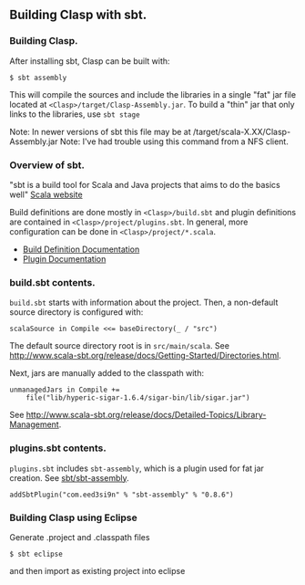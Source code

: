 ## Building Clasp with sbt.

### Building Clasp.
After installing sbt, Clasp can be built with:

    $ sbt assembly

This will compile the sources and include the libraries in a single "fat" jar file
located at `<Clasp>/target/Clasp-Assembly.jar`. To build a "thin" jar that only
links to the libraries, use `sbt stage`

Note: In newer versions of sbt this file may be at <Clasp>/target/scala-X.XX/Clasp-Assembly.jar
Note: I've had trouble using this command from a NFS client.

### Overview of sbt.
"sbt is a build tool for Scala and Java projects that aims to do the
basics well" [Scala website](http://www.scala-sbt.org/)

Build definitions are done mostly in `<Clasp>/build.sbt` and plugin
definitions are contained in `<Clasp>/project/plugins.sbt`.
In general, more configuration can be done in `<Clasp>/project/*.scala`.

+ [Build Definition Documentation](http://www.scala-sbt.org/release/docs/Getting-Started/Basic-Def.html)
+ [Plugin Documentation](http://www.scala-sbt.org/release/docs/Extending/Plugins)


### build.sbt contents.
`build.sbt` starts with information about the project.
Then, a non-default source directory is configured with:

    scalaSource in Compile <<= baseDirectory(_ / "src")

The default source directory root is in `src/main/scala`. See
http://www.scala-sbt.org/release/docs/Getting-Started/Directories.html.

Next, jars are manually added to the classpath with:

    unmanagedJars in Compile +=
        file("lib/hyperic-sigar-1.6.4/sigar-bin/lib/sigar.jar")

See http://www.scala-sbt.org/release/docs/Detailed-Topics/Library-Management.



### plugins.sbt contents.
`plugins.sbt` includes `sbt-assembly`, which is a plugin used for fat jar
creation.
See [sbt/sbt-assembly](https://github.com/sbt/sbt-assembly).

    addSbtPlugin("com.eed3si9n" % "sbt-assembly" % "0.8.6")

### Building Clasp using Eclipse

Generate .project and .classpath files

    $ sbt eclipse

and then import as existing project into eclipse 
